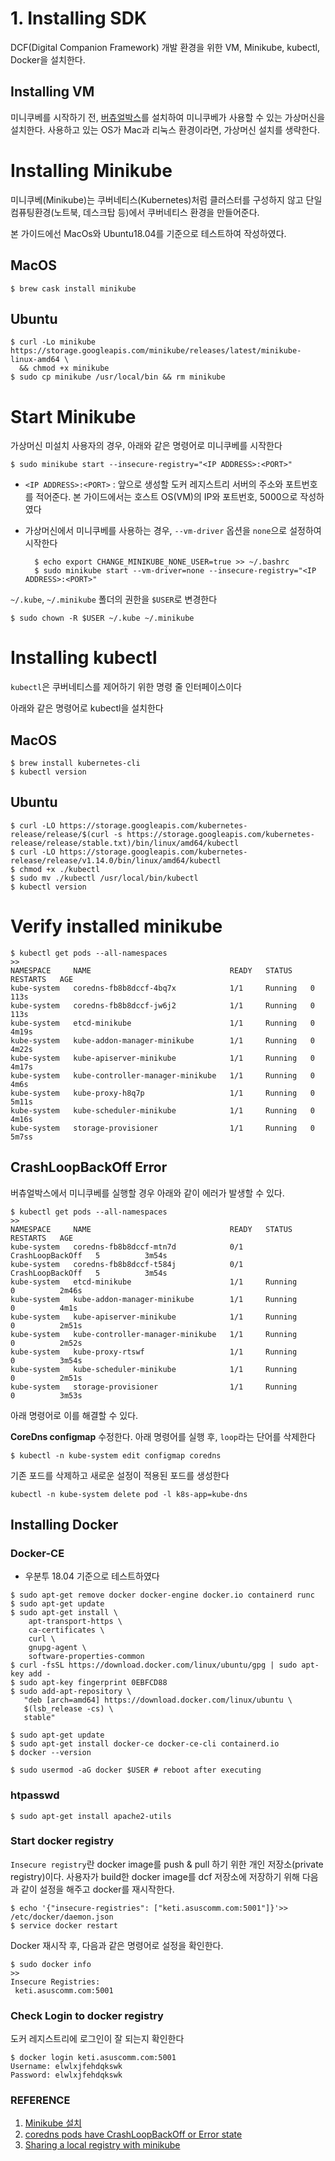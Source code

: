 # 1. Installing SDK

 DCF(Digital Companion Framework) 개발 환경을 위한 VM, Minikube, kubectl,  Docker을 설치한다.

## Installing VM

미니쿠베를 시작하기 전, [버츄얼박스](https://www.virtualbox.org/)를 설치하여 미니쿠베가 사용할 수 있는 가상머신을 설치한다.  사용하고 있는 OS가 Mac과 리눅스 환경이라면,  가상머신 설치를 생략한다.

# Installing Minikube

미니쿠베(Minikube)는 쿠버네티스(Kubernetes)처럼 클러스터를 구성하지 않고 단일 컴퓨팅환경(노트북, 데스크탑 등)에서 쿠버네티스 환경을 만들어준다.

본 가이드에선 MacOs와 Ubuntu18.04를 기준으로 테스트하여 작성하였다.

## MacOS

    $ brew cask install minikube

## Ubuntu

    $ curl -Lo minikube https://storage.googleapis.com/minikube/releases/latest/minikube-linux-amd64 \
      && chmod +x minikube
    $ sudo cp minikube /usr/local/bin && rm minikube

# Start Minikube

가상머신 미설치 사용자의 경우, 아래와 같은 명령어로 미니쿠베를 시작한다

    $ sudo minikube start --insecure-registry="<IP ADDRESS>:<PORT>"

- `<IP ADDRESS>:<PORT>` : 앞으로 생성할 도커 레지스트리 서버의 주소와 포트번호를 적어준다. 본 가이드에서는 호스트 OS(VM)의 IP와 포트번호,  5000으로 작성하였다
- 가상머신에서 미니쿠베를 사용하는 경우, `--vm-driver` 옵션을 `none`으로 설정하여 시작한다
  
        $ echo export CHANGE_MINIKUBE_NONE_USER=true >> ~/.bashrc
        $ sudo minikube start --vm-driver=none --insecure-registry="<IP ADDRESS>:<PORT>"

`~/.kube`,  `~/.minikube` 폴더의 권한을 `$USER`로 변경한다

    $ sudo chown -R $USER ~/.kube ~/.minikube

# Installing kubectl

`kubectl`은 쿠버네티스를 제어하기 위한 명령 줄 인터페이스이다

아래와 같은 명령어로 kubectl을 설치한다

## MacOS

    $ brew install kubernetes-cli
    $ kubectl version

## Ubuntu

    $ curl -LO https://storage.googleapis.com/kubernetes-release/release/$(curl -s https://storage.googleapis.com/kubernetes-release/release/stable.txt)/bin/linux/amd64/kubectl
    $ curl -LO https://storage.googleapis.com/kubernetes-release/release/v1.14.0/bin/linux/amd64/kubectl
    $ chmod +x ./kubectl
    $ sudo mv ./kubectl /usr/local/bin/kubectl
    $ kubectl version

# Verify installed minikube

    $ kubectl get pods --all-namespaces
    >>
    NAMESPACE     NAME                               READY   STATUS             RESTARTS   AGE
    kube-system   coredns-fb8b8dccf-4bq7x            1/1     Running   0          113s
    kube-system   coredns-fb8b8dccf-jw6j2            1/1     Running   0          113s
    kube-system   etcd-minikube                      1/1     Running   0          4m19s
    kube-system   kube-addon-manager-minikube        1/1     Running   0          4m22s
    kube-system   kube-apiserver-minikube            1/1     Running   0          4m17s
    kube-system   kube-controller-manager-minikube   1/1     Running   0          4m6s
    kube-system   kube-proxy-h8q7p                   1/1     Running   0          5m11s
    kube-system   kube-scheduler-minikube            1/1     Running   0          4m16s
    kube-system   storage-provisioner                1/1     Running   0          5m7ss

## CrashLoopBackOff Error

버츄얼박스에서 미니쿠베를 실행할 경우 아래와 같이 에러가 발생할 수 있다.

    $ kubectl get pods --all-namespaces
    >>
    NAMESPACE     NAME                               READY   STATUS             RESTARTS   AGE
    kube-system   coredns-fb8b8dccf-mtn7d            0/1     CrashLoopBackOff   5          3m54s
    kube-system   coredns-fb8b8dccf-t584j            0/1     CrashLoopBackOff   5          3m54s
    kube-system   etcd-minikube                      1/1     Running            0          2m46s
    kube-system   kube-addon-manager-minikube        1/1     Running            0          4m1s
    kube-system   kube-apiserver-minikube            1/1     Running            0          2m51s
    kube-system   kube-controller-manager-minikube   1/1     Running            0          2m52s
    kube-system   kube-proxy-rtswf                   1/1     Running            0          3m54s
    kube-system   kube-scheduler-minikube            1/1     Running            0          2m51s
    kube-system   storage-provisioner                1/1     Running            0          3m53s

아래 명령어로 이를 해결할 수 있다.

**CoreDns configmap** 수정한다. 아래 명령어를 실행 후, `loop`라는 단어를 삭제한다

    $ kubectl -n kube-system edit configmap coredns

기존 포드를 삭제하고 새로운 설정이 적용된 포드를 생성한다

    kubectl -n kube-system delete pod -l k8s-app=kube-dns

## Installing Docker

### Docker-CE

* 우분투 18.04 기준으로 테스트하였다

```
$ sudo apt-get remove docker docker-engine docker.io containerd runc
$ sudo apt-get update
$ sudo apt-get install \
    apt-transport-https \
    ca-certificates \
    curl \
    gnupg-agent \
    software-properties-common
$ curl -fsSL https://download.docker.com/linux/ubuntu/gpg | sudo apt-key add -
$ sudo apt-key fingerprint 0EBFCD88
$ sudo add-apt-repository \
   "deb [arch=amd64] https://download.docker.com/linux/ubuntu \
   $(lsb_release -cs) \
   stable"

$ sudo apt-get update
$ sudo apt-get install docker-ce docker-ce-cli containerd.io
$ docker --version

$ sudo usermod -aG docker $USER # reboot after executing
```

### htpasswd

```
$ sudo apt-get install apache2-utils
```

### Start docker registry

`Insecure registry`란 docker image를 push & pull 하기 위한 개인 저장소(private registry)이다.  사용자가 build한 docker image를 dcf 저장소에 저장하기 위해 다음과 같이 설정을 해주고 docker를 재시작한다.

```
$ echo '{"insecure-registries": ["keti.asuscomm.com:5001"]}'>> /etc/docker/daemon.json
$ service docker restart
```

Docker 재시작 후, 다음과 같은 명령어로 설정을 확인한다.

```
$ sudo docker info
>>
Insecure Registries:
 keti.asuscomm.com:5001
```

### Check Login to docker registry

도커 레지스트리에 로그인이 잘 되는지 확인한다

```
$ docker login keti.asuscomm.com:5001
Username: elwlxjfehdqkswk
Password: elwlxjfehdqkswk
```

### 

### REFERENCE

1. [Minikube 설치](https://kubernetes.io/ko/docs/tasks/tools/install-minikube/)
2. [coredns pods have CrashLoopBackOff or Error state](https://stackoverflow.com/a/53414041/2153777)
3. [Sharing a local registry with minikube](https://blog.hasura.io/sharing-a-local-registry-for-minikube-37c7240d0615/)
